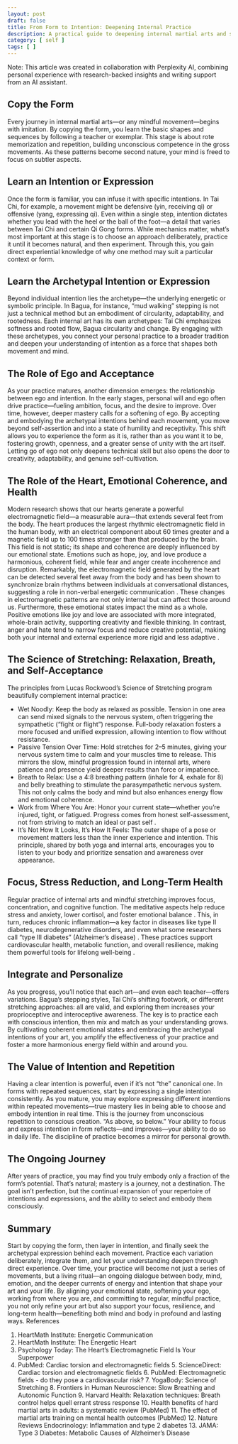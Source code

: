 ```yaml
---
layout: post
draft: false
title: From Form to Intention: Deepening Internal Practice
description: A practical guide to deepening internal martial arts and stretching practice by integrating intention, emotional coherence, ego awareness, and evidence-based health benefits.
category: [ self ]
tags: [ ]
---
```


Note: This article was created in collaboration with Perplexity AI, combining personal experience with research-backed insights and writing support from an AI assistant.

## Copy the Form
Every journey in internal martial arts—or any mindful movement—begins with imitation. By copying the form, you learn the basic shapes and sequences by following a teacher or exemplar. This stage is about rote memorization and repetition, building unconscious competence in the gross movements. As these patterns become second nature, your mind is freed to focus on subtler aspects.

## Learn an Intention or Expression
Once the form is familiar, you can infuse it with specific intentions. In Tai Chi, for example, a movement might be defensive (yin, receiving qi) or offensive (yang, expressing qi). Even within a single step, intention dictates whether you lead with the heel or the ball of the foot—a detail that varies between Tai Chi and certain Qi Gong forms. While mechanics matter, what’s most important at this stage is to choose an approach deliberately, practice it until it becomes natural, and then experiment. Through this, you gain direct experiential knowledge of why one method may suit a particular context or form.

## Learn the Archetypal Intention or Expression
Beyond individual intention lies the archetype—the underlying energetic or symbolic principle. In Bagua, for instance, “mud walking” stepping is not just a technical method but an embodiment of circularity, adaptability, and rootedness. Each internal art has its own archetypes: Tai Chi emphasizes softness and rooted flow, Bagua circularity and change. By engaging with these archetypes, you connect your personal practice to a broader tradition and deepen your understanding of intention as a force that shapes both movement and mind.

## The Role of Ego and Acceptance
As your practice matures, another dimension emerges: the relationship between ego and intention. In the early stages, personal will and ego often drive practice—fueling ambition, focus, and the desire to improve. Over time, however, deeper mastery calls for a softening of ego. By accepting and embodying the archetypal intentions behind each movement, you move beyond self-assertion and into a state of humility and receptivity. This shift allows you to experience the form as it is, rather than as you want it to be, fostering growth, openness, and a greater sense of unity with the art itself. Letting go of ego not only deepens technical skill but also opens the door to creativity, adaptability, and genuine self-cultivation.

## The Role of the Heart, Emotional Coherence, and Health
Modern research shows that our hearts generate a powerful electromagnetic field—a measurable aura—that extends several feet from the body. The heart produces the largest rhythmic electromagnetic field in the human body, with an electrical component about 60 times greater and a magnetic field up to 100 times stronger than that produced by the brain. This field is not static; its shape and coherence are deeply influenced by our emotional state. Emotions such as hope, joy, and love produce a harmonious, coherent field, while fear and anger create incoherence and disruption.
Remarkably, the electromagnetic field generated by the heart can be detected several feet away from the body and has been shown to synchronize brain rhythms between individuals at conversational distances, suggesting a role in non-verbal energetic communication . These changes in electromagnetic patterns are not only internal but can affect those around us.
Furthermore, these emotional states impact the mind as a whole. Positive emotions like joy and love are associated with more integrated, whole-brain activity, supporting creativity and flexible thinking. In contrast, anger and hate tend to narrow focus and reduce creative potential, making both your internal and external experience more rigid and less adaptive .

## The Science of Stretching: Relaxation, Breath, and Self-Acceptance
The principles from Lucas Rockwood’s Science of Stretching program beautifully complement internal practice:
* Wet Noodly: Keep the body as relaxed as possible. Tension in one area can send mixed signals to the nervous system, often triggering the sympathetic (“fight or flight”) response. Full-body relaxation fosters a more focused and unified expression, allowing intention to flow without resistance.
* Passive Tension Over Time: Hold stretches for 2–5 minutes, giving your nervous system time to calm and your muscles time to release. This mirrors the slow, mindful progression found in internal arts, where patience and presence yield deeper results than force or impatience.
* Breath to Relax: Use a 4:8 breathing pattern (inhale for 4, exhale for 8) and belly breathing to stimulate the parasympathetic nervous system. This not only calms the body and mind but also enhances energy flow and emotional coherence.
* Work from Where You Are: Honor your current state—whether you’re injured, tight, or fatigued. Progress comes from honest self-assessment, not from striving to match an ideal or past self .
* It’s Not How It Looks, It’s How It Feels: The outer shape of a pose or movement matters less than the inner experience and intention. This principle, shared by both yoga and internal arts, encourages you to listen to your body and prioritize sensation and awareness over appearance.

## Focus, Stress Reduction, and Long-Term Health
Regular practice of internal arts and mindful stretching improves focus, concentration, and cognitive function. The meditative aspects help reduce stress and anxiety, lower cortisol, and foster emotional balance . This, in turn, reduces chronic inflammation—a key factor in diseases like type II diabetes, neurodegenerative disorders, and even what some researchers call “type III diabetes” (Alzheimer’s disease) . These practices support cardiovascular health, metabolic function, and overall resilience, making them powerful tools for lifelong well-being .

## Integrate and Personalize
As you progress, you’ll notice that each art—and even each teacher—offers variations. Bagua’s stepping styles, Tai Chi’s shifting footwork, or different stretching approaches: all are valid, and exploring them increases your proprioceptive and interoceptive awareness. The key is to practice each with conscious intention, then mix and match as your understanding grows. By cultivating coherent emotional states and embracing the archetypal intentions of your art, you amplify the effectiveness of your practice and foster a more harmonious energy field within and around you.

## The Value of Intention and Repetition
Having a clear intention is powerful, even if it’s not “the” canonical one. In forms with repeated sequences, start by expressing a single intention consistently. As you mature, you may explore expressing different intentions within repeated movements—true mastery lies in being able to choose and embody intention in real time. This is the journey from unconscious repetition to conscious creation.
		“As above, so below.”
Your ability to focus and express intention in form reflects—and improves—your ability to do so in daily life. The discipline of practice becomes a mirror for personal growth.

## The Ongoing Journey
After years of practice, you may find you truly embody only a fraction of the form’s potential. That’s natural; mastery is a journey, not a destination. The goal isn’t perfection, but the continual expansion of your repertoire of intentions and expressions, and the ability to select and embody them consciously.

## Summary

Start by copying the form, then layer in intention, and finally seek the archetypal expression behind each movement. Practice each variation deliberately, integrate them, and let your understanding deepen through direct experience. Over time, your practice will become not just a series of movements, but a living ritual—an ongoing dialogue between body, mind, emotion, and the deeper currents of energy and intention that shape your art and your life. By aligning your emotional state, softening your ego, working from where you are, and committing to regular, mindful practice, you not only refine your art but also support your focus, resilience, and long-term health—benefiting both mind and body in profound and lasting ways.
References
1. HeartMath Institute: Energetic Communication
1. HeartMath Institute: The Energetic Heart
1. Psychology Today: The Heart’s Electromagnetic Field Is Your Superpower
1. PubMed: Cardiac torsion and electromagnetic fields
	5.	ScienceDirect: Cardiac torsion and electromagnetic fields
	6.	PubMed: Electromagnetic fields - do they pose a cardiovascular risk?
	7.	YogaBody: Science of Stretching
	8.	Frontiers in Human Neuroscience: Slow Breathing and Autonomic Function
	9.	Harvard Health: Relaxation techniques: Breath control helps quell errant stress response
	10.	Health benefits of hard martial arts in adults: a systematic review (PubMed)
	11.	The effect of martial arts training on mental health outcomes (PubMed)
	12.	Nature Reviews Endocrinology: Inflammation and type 2 diabetes
	13.	JAMA: Type 3 Diabetes: Metabolic Causes of Alzheimer’s Disease

